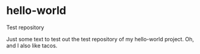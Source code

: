 # hello-world
Test repository

Just some text to test out the test repository of my hello-world project.
Oh, and I also like tacos.
